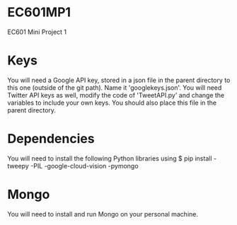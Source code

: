 # EC601MP1
EC601 Mini Project 1

# Keys
You will need a Google API key, stored in a json file in the parent directory to this one (outside of the git path). Name it 'googlekeys.json'.
You will need Twitter API keys as well, modify the code of 'TweetAPI.py' and change the variables to include your own keys. You should also place this file in the parent directory.

# Dependencies
You will need to install the following Python libraries using $ pip install
-tweepy
-PIL
-google-cloud-vision
-pymongo

# Mongo
You will need to install and run Mongo on your personal machine.
